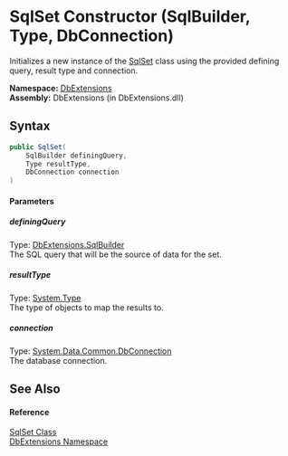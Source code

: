 SqlSet Constructor (SqlBuilder, Type, DbConnection)
===================================================
Initializes a new instance of the [SqlSet][1] class using the provided defining query, result type and connection.

**Namespace:** [DbExtensions][2]  
**Assembly:** DbExtensions (in DbExtensions.dll)

Syntax
------

```csharp
public SqlSet(
	SqlBuilder definingQuery,
	Type resultType,
	DbConnection connection
)
```

#### Parameters

##### *definingQuery*
Type: [DbExtensions.SqlBuilder][3]  
The SQL query that will be the source of data for the set.

##### *resultType*
Type: [System.Type][4]  
The type of objects to map the results to.

##### *connection*
Type: [System.Data.Common.DbConnection][5]  
The database connection.


See Also
--------

#### Reference
[SqlSet Class][1]  
[DbExtensions Namespace][2]  

[1]: README.md
[2]: ../README.md
[3]: ../SqlBuilder/README.md
[4]: http://msdn.microsoft.com/en-us/library/42892f65
[5]: http://msdn.microsoft.com/en-us/library/c790zwhc